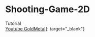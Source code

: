# Shooting-Game-2D
Tutorial
<br>
[Youtube GoldMetal](https://www.youtube.com/playlist?list=PLO-mt5Iu5TeYtWvM9eN-xnwRbyUAMWd3b){: target="_blank"}
